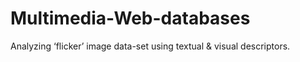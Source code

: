 # Multimedia-Web-databases
Analyzing ‘flicker’ image data-set using textual &amp; visual descriptors.
